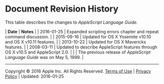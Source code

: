 # Document Revision History

This table describes the changes to *AppleScript Language Guide*.

| **Date** | **Notes** |
| 2016-01-25 | Expanded scripting errors chapter and repeat command discussion. |
| 2015-09-16 | Updated for OS X Yosemite v10.10 and OS X v10.11 features. |
| 2013-10-22 | Updated for OS X Mavericks features. |
| 2008-03-11 | Updated to describe AppleScript features through OS X v10.5 and AppleScript 2.0. |
|  | The previous release of *AppleScript Language Guide* was on May 5, 1999. |

  
  

---

Copyright © 2016 Apple Inc. All Rights Reserved. [Terms of Use](http://www.apple.com/legal/internet-services/terms/site.html) | [Privacy Policy](http://www.apple.com/privacy/) | Updated: 2016-01-25
